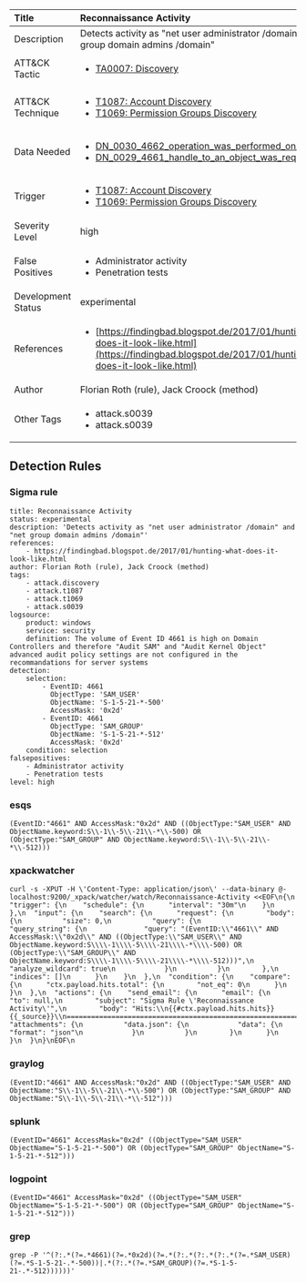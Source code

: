 | Title                | Reconnaissance Activity                                                                                                                                                 |
|:---------------------|:------------------------------------------------------------------------------------------------------------------------------------------------------------|
| Description          | Detects activity as "net user administrator /domain" and "net group domain admins /domain"                                                                                                                                           |
| ATT&amp;CK Tactic    | <ul><li>[TA0007: Discovery](https://attack.mitre.org/tactics/TA0007)</li></ul>  |
| ATT&amp;CK Technique | <ul><li>[T1087: Account Discovery](https://attack.mitre.org/techniques/T1087)</li><li>[T1069: Permission Groups Discovery](https://attack.mitre.org/techniques/T1069)</li></ul>                             |
| Data Needed          | <ul><li>[DN_0030_4662_operation_was_performed_on_an_object](../Data_Needed/DN_0030_4662_operation_was_performed_on_an_object.md)</li><li>[DN_0029_4661_handle_to_an_object_was_requested](../Data_Needed/DN_0029_4661_handle_to_an_object_was_requested.md)</li></ul>                                                         |
| Trigger              | <ul><li>[T1087: Account Discovery](../Triggers/T1087.md)</li><li>[T1069: Permission Groups Discovery](../Triggers/T1069.md)</li></ul>  |
| Severity Level       | high                                                                                                                                                 |
| False Positives      | <ul><li>Administrator activity</li><li>Penetration tests</li></ul>                                                                  |
| Development Status   | experimental                                                                                                                                                |
| References           | <ul><li>[https://findingbad.blogspot.de/2017/01/hunting-what-does-it-look-like.html](https://findingbad.blogspot.de/2017/01/hunting-what-does-it-look-like.html)</li></ul>                                                          |
| Author               | Florian Roth (rule), Jack Croock (method)                                                                                                                                                |
| Other Tags           | <ul><li>attack.s0039</li><li>attack.s0039</li></ul> | 

## Detection Rules

### Sigma rule

```
title: Reconnaissance Activity
status: experimental
description: 'Detects activity as "net user administrator /domain" and "net group domain admins /domain"'
references:
    - https://findingbad.blogspot.de/2017/01/hunting-what-does-it-look-like.html
author: Florian Roth (rule), Jack Croock (method)
tags:
    - attack.discovery
    - attack.t1087
    - attack.t1069
    - attack.s0039
logsource:
    product: windows
    service: security
    definition: The volume of Event ID 4661 is high on Domain Controllers and therefore "Audit SAM" and "Audit Kernel Object" advanced audit policy settings are not configured in the recommandations for server systems
detection:
    selection:
        - EventID: 4661
          ObjectType: 'SAM_USER'
          ObjectName: 'S-1-5-21-*-500'
          AccessMask: '0x2d'
        - EventID: 4661
          ObjectType: 'SAM_GROUP'
          ObjectName: 'S-1-5-21-*-512'
          AccessMask: '0x2d'
    condition: selection
falsepositives:
    - Administrator activity
    - Penetration tests
level: high

```




### esqs
    
```
(EventID:"4661" AND AccessMask:"0x2d" AND ((ObjectType:"SAM_USER" AND ObjectName.keyword:S\\-1\\-5\\-21\\-*\\-500) OR (ObjectType:"SAM_GROUP" AND ObjectName.keyword:S\\-1\\-5\\-21\\-*\\-512)))
```


### xpackwatcher
    
```
curl -s -XPUT -H \'Content-Type: application/json\' --data-binary @- localhost:9200/_xpack/watcher/watch/Reconnaissance-Activity <<EOF\n{\n  "trigger": {\n    "schedule": {\n      "interval": "30m"\n    }\n  },\n  "input": {\n    "search": {\n      "request": {\n        "body": {\n          "size": 0,\n          "query": {\n            "query_string": {\n              "query": "(EventID:\\"4661\\" AND AccessMask:\\"0x2d\\" AND ((ObjectType:\\"SAM_USER\\" AND ObjectName.keyword:S\\\\-1\\\\-5\\\\-21\\\\-*\\\\-500) OR (ObjectType:\\"SAM_GROUP\\" AND ObjectName.keyword:S\\\\-1\\\\-5\\\\-21\\\\-*\\\\-512)))",\n              "analyze_wildcard": true\n            }\n          }\n        },\n        "indices": []\n      }\n    }\n  },\n  "condition": {\n    "compare": {\n      "ctx.payload.hits.total": {\n        "not_eq": 0\n      }\n    }\n  },\n  "actions": {\n    "send_email": {\n      "email": {\n        "to": null,\n        "subject": "Sigma Rule \'Reconnaissance Activity\'",\n        "body": "Hits:\\n{{#ctx.payload.hits.hits}}{{_source}}\\n================================================================================\\n{{/ctx.payload.hits.hits}}",\n        "attachments": {\n          "data.json": {\n            "data": {\n              "format": "json"\n            }\n          }\n        }\n      }\n    }\n  }\n}\nEOF\n
```


### graylog
    
```
(EventID:"4661" AND AccessMask:"0x2d" AND ((ObjectType:"SAM_USER" AND ObjectName:"S\\-1\\-5\\-21\\-*\\-500") OR (ObjectType:"SAM_GROUP" AND ObjectName:"S\\-1\\-5\\-21\\-*\\-512")))
```


### splunk
    
```
(EventID="4661" AccessMask="0x2d" ((ObjectType="SAM_USER" ObjectName="S-1-5-21-*-500") OR (ObjectType="SAM_GROUP" ObjectName="S-1-5-21-*-512")))
```


### logpoint
    
```
(EventID="4661" AccessMask="0x2d" ((ObjectType="SAM_USER" ObjectName="S-1-5-21-*-500") OR (ObjectType="SAM_GROUP" ObjectName="S-1-5-21-*-512")))
```


### grep
    
```
grep -P '^(?:.*(?=.*4661)(?=.*0x2d)(?=.*(?:.*(?:.*(?:.*(?=.*SAM_USER)(?=.*S-1-5-21-.*-500))|.*(?:.*(?=.*SAM_GROUP)(?=.*S-1-5-21-.*-512))))))'
```


